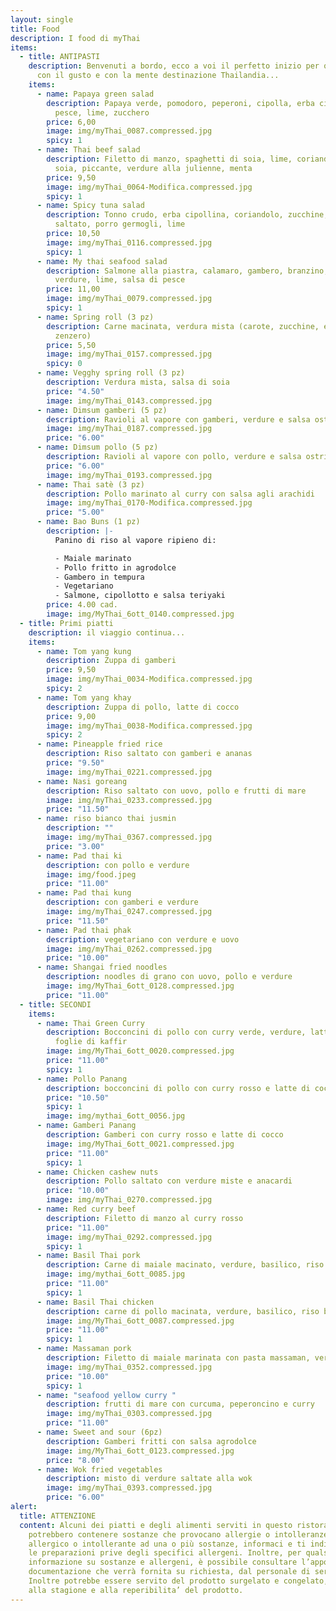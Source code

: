 ```yaml
---
layout: single
title: Food
description: I food di myThai
items:
  - title: ANTIPASTI
    description: Benvenuti a bordo, ecco a voi il perfetto inizio per questo viaggio
      con il gusto e con la mente destinazione Thailandia...
    items:
      - name: Papaya green salad
        description: Papaya verde, pomodoro, peperoni, cipolla, erba cipollina, salsa di
          pesce, lime, zucchero
        price: 6,00
        image: img/myThai_0087.compressed.jpg
        spicy: 1
      - name: Thai beef salad
        description: Filetto di manzo, spaghetti di soia, lime, coriandolo, salsa di
          soia, piccante, verdure alla julienne, menta
        price: 9,50
        image: img/myThai_0064-Modifica.compressed.jpg
        spicy: 1
      - name: Spicy tuna salad
        description: Tonno crudo, erba cipollina, coriandolo, zucchine, pendolini, riso
          saltato, porro germogli, lime
        price: 10,50
        image: img/myThai_0116.compressed.jpg
        spicy: 1
      - name: My thai seafood salad
        description: Salmone alla piastra, calamaro, gambero, branzino, misto di
          verdure, lime, salsa di pesce
        price: 11,00
        image: img/myThai_0079.compressed.jpg
        spicy: 1
      - name: Spring roll (3 pz)
        description: Carne macinata, verdura mista (carote, zucchine, erba cipollina,
          zenzero)
        price: 5,50
        image: img/myThai_0157.compressed.jpg
        spicy: 0
      - name: Vegghy spring roll (3 pz)
        description: Verdura mista, salsa di soia
        price: "4.50"
        image: img/myThai_0143.compressed.jpg
      - name: Dimsum gamberi (5 pz)
        description: Ravioli al vapore con gamberi, verdure e salsa ostriche
        image: img/myThai_0187.compressed.jpg
        price: "6.00"
      - name: Dimsum pollo (5 pz)
        description: Ravioli al vapore con pollo, verdure e salsa ostriche
        price: "6.00"
        image: img/myThai_0193.compressed.jpg
      - name: Thai satè (3 pz)
        description: Pollo marinato al curry con salsa agli arachidi
        image: img/myThai_0170-Modifica.compressed.jpg
        price: "5.00"
      - name: Bao Buns (1 pz)
        description: |-
          Panino di riso al vapore ripieno di:

          - Maiale marinato
          - Pollo fritto in agrodolce
          - Gambero in tempura
          - Vegetariano
          - Salmone, cipollotto e salsa teriyaki
        price: 4.00 cad.
        image: img/MyThai_6ott_0140.compressed.jpg
  - title: Primi piatti
    description: il viaggio continua...
    items:
      - name: Tom yang kung
        description: Zuppa di gamberi
        price: 9,50
        image: img/myThai_0034-Modifica.compressed.jpg
        spicy: 2
      - name: Tom yang khay
        description: Zuppa di pollo, latte di cocco
        price: 9,00
        image: img/myThai_0038-Modifica.compressed.jpg
        spicy: 2
      - name: Pineapple fried rice
        description: Riso saltato con gamberi e ananas
        price: "9.50"
        image: img/myThai_0221.compressed.jpg
      - name: Nasi goreang
        description: Riso saltato con uovo, pollo e frutti di mare
        image: img/myThai_0233.compressed.jpg
        price: "11.50"
      - name: riso bianco thai jusmin
        description: ""
        image: img/myThai_0367.compressed.jpg
        price: "3.00"
      - name: Pad thai ki
        description: con pollo e verdure
        image: img/food.jpeg
        price: "11.00"
      - name: Pad thai kung
        description: con gamberi e verdure
        image: img/myThai_0247.compressed.jpg
        price: "11.50"
      - name: Pad thai phak
        description: vegetariano con verdure e uovo
        image: img/myThai_0262.compressed.jpg
        price: "10.00"
      - name: Shangai fried noodles
        description: noodles di grano con uovo, pollo e verdure
        image: img/MyThai_6ott_0128.compressed.jpg
        price: "11.00"
  - title: SECONDI
    items:
      - name: Thai Green Curry
        description: Bocconcini di pollo con curry verde, verdure, latte di cocco e
          foglie di kaffir
        image: img/MyThai_6ott_0020.compressed.jpg
        price: "11.00"
        spicy: 1
      - name: Pollo Panang
        description: bocconcini di pollo con curry rosso e latte di cocco
        price: "10.50"
        spicy: 1
        image: img/mythai_6ott_0056.jpg
      - name: Gamberi Panang
        description: Gamberi con curry rosso e latte di cocco
        image: img/MyThai_6ott_0021.compressed.jpg
        price: "11.00"
        spicy: 1
      - name: Chicken cashew nuts
        description: Pollo saltato con verdure miste e anacardi
        price: "10.00"
        image: img/myThai_0270.compressed.jpg
      - name: Red curry beef
        description: Filetto di manzo al curry rosso
        price: "11.00"
        image: img/myThai_0292.compressed.jpg
        spicy: 1
      - name: Basil Thai pork
        description: Carne di maiale macinato, verdure, basilico, riso bianco e uovo
        image: img/mythai_6ott_0085.jpg
        price: "11.00"
        spicy: 1
      - name: Basil Thai chicken
        description: carne di pollo macinata, verdure, basilico, riso bianco e uovo
        image: img/MyThai_6ott_0087.compressed.jpg
        price: "11.00"
        spicy: 1
      - name: Massaman pork
        description: Filetto di maiale marinata con pasta massaman, verdure e latte di cocco
        image: img/myThai_0352.compressed.jpg
        price: "10.00"
        spicy: 1
      - name: "seafood yellow curry "
        description: frutti di mare con curcuma, peperoncino e curry
        image: img/myThai_0303.compressed.jpg
        price: "11.00"
      - name: Sweet and sour (6pz)
        description: Gamberi fritti con salsa agrodolce
        image: img/MyThai_6ott_0123.compressed.jpg
        price: "8.00"
      - name: Wok fried vegetables
        description: misto di verdure saltate alla wok
        image: img/myThai_0393.compressed.jpg
        price: "6.00"
alert:
  title: ATTENZIONE
  content: Alcuni dei piatti e degli alimenti serviti in questo ristorante
    potrebbero contenere sostanze che provocano allergie o intolleranze. Se sei
    allergico o intollerante ad una o più sostanze, informaci e ti indicheremo
    le preparazioni prive degli specifici allergeni. Inoltre, per qualsiasi
    informazione su sostanze e allergeni, è possibile consultare l’apposita
    documentazione che verrà fornita su richiesta, dal personale di servizio.
    Inoltre potrebbe essere servito del prodotto surgelato e congelato, in base
    alla stagione e alla reperibilita’ del prodotto.
---
```

